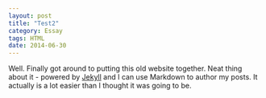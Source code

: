 ```yaml
---
layout: post
title: "Test2"
category: Essay
tags: HTML
date: 2014-06-30
---
```


Well. <!-- more -->Finally got around to putting this old website together. Neat thing about it - powered by [Jekyll](http://jekyllrb.com) and I can use Markdown to author my posts. It actually is a lot easier than I thought it was going to be.
